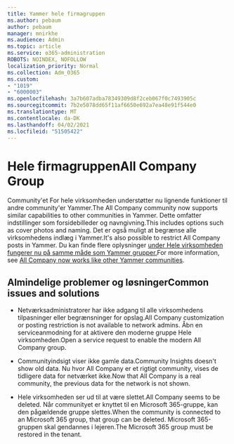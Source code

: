 ```yaml
---
title: Yammer hele firmagruppen
ms.author: pebaum
author: pebaum
manager: mnirkhe
ms.audience: Admin
ms.topic: article
ms.service: o365-administration
ROBOTS: NOINDEX, NOFOLLOW
localization_priority: Normal
ms.collection: Adm_O365
ms.custom:
- "1019"
- "6000003"
ms.openlocfilehash: 3a7b607adba78349309d8f2ceb067f0c7493905c
ms.sourcegitcommit: 7b2e5078dd65f11af6650e692a7ea48e91f544e0
ms.translationtype: MT
ms.contentlocale: da-DK
ms.lasthandoff: 04/02/2021
ms.locfileid: "51505422"
---
```

# <a name="all-company-group"></a><span data-ttu-id="80061-102">Hele firmagruppen</span><span class="sxs-lookup"><span data-stu-id="80061-102">All Company Group</span></span>

<span data-ttu-id="80061-103">Community'et For hele virksomheden understøtter nu lignende funktioner til andre community'er Yammer.</span><span class="sxs-lookup"><span data-stu-id="80061-103">The All Company community now supports similar capabilities to other communities in Yammer.</span></span> <span data-ttu-id="80061-104">Dette omfatter indstillinger som forsidebilleder og navngivning.</span><span class="sxs-lookup"><span data-stu-id="80061-104">This includes options such as cover photos and naming.</span></span> <span data-ttu-id="80061-105">Det er også muligt at begrænse alle virksomhedens indlæg i Yammer.</span><span class="sxs-lookup"><span data-stu-id="80061-105">It's also possible to restrict All Company posts in Yammer.</span></span> <span data-ttu-id="80061-106">Du kan finde flere oplysninger [under Hele virksomheden fungerer nu på samme måde som Yammer grupper.](https://docs.microsoft.com/yammer/manage-yammer-groups/yammer-all-company-yammer-community)</span><span class="sxs-lookup"><span data-stu-id="80061-106">For more information, see [All Company now works like other Yammer communities](https://docs.microsoft.com/yammer/manage-yammer-groups/yammer-all-company-yammer-community).</span></span>

## <a name="common-issues-and-solutions"></a><span data-ttu-id="80061-107">Almindelige problemer og løsninger</span><span class="sxs-lookup"><span data-stu-id="80061-107">Common issues and solutions</span></span>

- <span data-ttu-id="80061-108">Netværksadministratorer har ikke adgang til alle virksomhedens tilpasninger eller begrænsninger for opslag.</span><span class="sxs-lookup"><span data-stu-id="80061-108">All Company customization or posting restriction is not available to network admins.</span></span> <span data-ttu-id="80061-109">Åbn en serviceanmodning for at aktivere den moderne gruppe Hele virksomheden.</span><span class="sxs-lookup"><span data-stu-id="80061-109">Open a service request to enable the modern All Company group.</span></span>

- <span data-ttu-id="80061-110">Communityindsigt viser ikke gamle data.</span><span class="sxs-lookup"><span data-stu-id="80061-110">Community Insights doesn't show old data.</span></span> <span data-ttu-id="80061-111">Nu hvor All Company er et rigtigt community, vises de tidligere data for netværket ikke.</span><span class="sxs-lookup"><span data-stu-id="80061-111">Now that All Company is a real community, the previous data for the network is not shown.</span></span>

- <span data-ttu-id="80061-112">Hele virksomheden ser ud til at være slettet.</span><span class="sxs-lookup"><span data-stu-id="80061-112">All Company seems to be deleted.</span></span> <span data-ttu-id="80061-113">Når communityet er knyttet til en Microsoft 365-gruppe, kan den pågældende gruppe slettes.</span><span class="sxs-lookup"><span data-stu-id="80061-113">When the community is connected to an Microsoft 365 group, that group can be deleted.</span></span> <span data-ttu-id="80061-114">Microsoft 365-gruppen skal gendannes i lejeren.</span><span class="sxs-lookup"><span data-stu-id="80061-114">The Microsoft 365 group must be restored in the tenant.</span></span>

